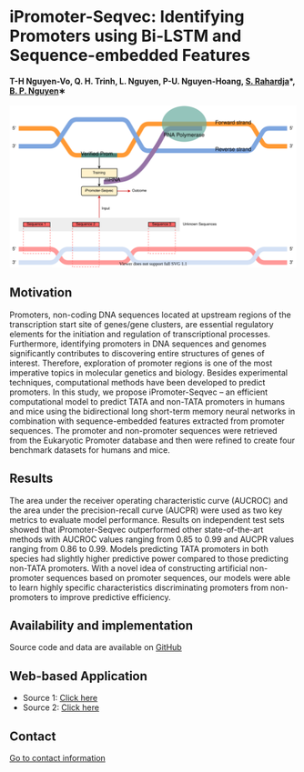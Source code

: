 # iPromoter-Seqvec: Identifying Promoters using Bi-LSTM and Sequence-embedded Features

#### T-H Nguyen-Vo, Q. H. Trinh, L. Nguyen, P-U. Nguyen-Hoang, [S. Rahardja](http://www.susantorahardja.com/)*, [B. P. Nguyen](https://homepages.ecs.vuw.ac.nz/~nguyenb5/about.html)∗

![alt text](https://github.com/mldlproject/2022-iPromoter-Seqvec/blob/main/iPromoter_Seqvec_abs0.svg)

## Motivation
Promoters, non-coding DNA sequences located at upstream regions of the transcription start site of genes/gene clusters, are essential
regulatory elements for the initiation and regulation of transcriptional processes. Furthermore, identifying promoters in DNA sequences and genomes significantly
contributes to discovering entire structures of genes of interest. Therefore, exploration of promoter regions is one of the most imperative topics in molecular
genetics and biology. Besides experimental techniques, computational methods have been developed to predict promoters. In this study, we propose
iPromoter-Seqvec – an efficient computational model to predict TATA and non-TATA promoters in humans and mice using the bidirectional long short-term
memory neural networks in combination with sequence-embedded features extracted from promoter sequences. The promoter and non-promoter sequences
were retrieved from the Eukaryotic Promoter database and then were refined to create four benchmark datasets for humans and mice.

## Results
The area under the receiver operating characteristic curve (AUCROC) and the area under the precision-recall curve (AUCPR) were used as two key
metrics to evaluate model performance. Results on independent test sets showed that iPromoter-Seqvec outperformed other state-of-the-art methods with
AUCROC values ranging from 0.85 to 0.99 and AUCPR values ranging from 0.86 to 0.99. Models predicting TATA promoters in both species had slightly higher
predictive power compared to those predicting non-TATA promoters. With a novel idea of constructing artificial non-promoter sequences based on promoter
sequences, our models were able to learn highly specific characteristics discriminating promoters from non-promoters to improve predictive efficiency.


## Availability and implementation
Source code and data are available on [GitHub](https://github.com/mldlproject/2022-iPromoter-Seqvec)

## Web-based Application
- Source 1: [Click here](http://14.231.233.168:5001/)
- Source 2: [Click here](http://124.197.54.240:5001/)

## Contact 
[Go to contact information](https://homepages.ecs.vuw.ac.nz/~nguyenb5/contact.html)
